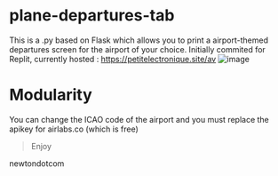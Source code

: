 # plane-departures-tab
This is a .py based on Flask which allows you to print a airport-themed departures screen for the airport of your choice. Initially commited for Replit, currently hosted : https://petitelectronique.site/av
![image](https://user-images.githubusercontent.com/102476446/201657298-4aa35da9-5eef-4476-a6d1-8b37fa0793b5.png)

# Modularity

You can change the ICAO code of the airport and you must replace the apikey for airlabs.co (which is free)

> Enjoy

newtondotcom
